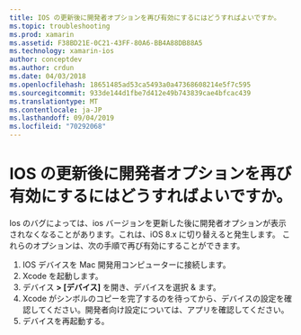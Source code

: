 ```yaml
---
title: IOS の更新後に開発者オプションを再び有効にするにはどうすればよいですか。
ms.topic: troubleshooting
ms.prod: xamarin
ms.assetid: F38BD21E-0C21-43FF-80A6-BB4A88DB88A5
ms.technology: xamarin-ios
author: conceptdev
ms.author: crdun
ms.date: 04/03/2018
ms.openlocfilehash: 18651485ad53ca5493a0a47368608214e5f7c595
ms.sourcegitcommit: 933de144d1fbe7d412e49b743839cae4bfcac439
ms.translationtype: MT
ms.contentlocale: ja-JP
ms.lasthandoff: 09/04/2019
ms.locfileid: "70292068"
---
```

# <a name="how-can-i-reenable-developer-options-after-updating-ios"></a>IOS の更新後に開発者オプションを再び有効にするにはどうすればよいですか。

Ios のバグによっては、ios バージョンを更新した後に開発者オプションが表示されなくなることがあります。これは、iOS 8.x に切り替えると発生します。 これらのオプションは、次の手順で再び有効にすることができます。

1. IOS デバイスを Mac 開発用コンピューターに接続します。
2. Xcode を起動します。
3. デバイス **> [デバイス]** を開き、デバイスを選択 & ます。
4. Xcode がシンボルのコピーを完了するのを待ってから、デバイスの設定を確認してください。開発者向け設定については、アプリを確認してください。
5. デバイスを再起動する。
